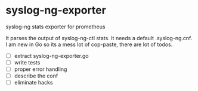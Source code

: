 # syslog-ng-exporter
syslog-ng stats exporter for prometheus

It parses the output of syslog-ng-ctl stats. It needs a default .syslog-ng.cnf. I am new in Go so its a mess lot of cop-paste,
there are lot of todos.

- [ ] extract syslog-ng-exporter.go
- [ ] write tests
- [ ] proper error handling
- [ ] describe the conf
- [ ] eliminate hacks
